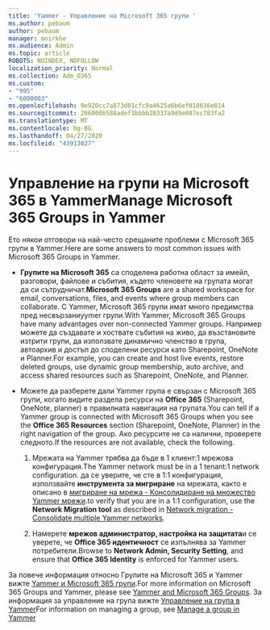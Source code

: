 ```yaml
---
title: 'Yammer - Управление на Microsoft 365 групи '
ms.author: pebaum
author: pebaum
manager: mnirkhe
ms.audience: Admin
ms.topic: article
ROBOTS: NOINDEX, NOFOLLOW
localization_priority: Normal
ms.collection: Adm_O365
ms.custom:
- "995"
- "6000003"
ms.openlocfilehash: 9e920cc7a873d01cfc9a4625a6b6ef018636e814
ms.sourcegitcommit: 286000b588adef1bbbb28337a9d9e087ec783fa2
ms.translationtype: MT
ms.contentlocale: bg-BG
ms.lasthandoff: 04/27/2020
ms.locfileid: "43913027"
---
```

# <a name="manage-microsoft-365-groups-in-yammer"></a><span data-ttu-id="b4dac-102">Управление на групи на Microsoft 365 в Yammer</span><span class="sxs-lookup"><span data-stu-id="b4dac-102">Manage Microsoft 365 Groups in Yammer</span></span>

<span data-ttu-id="b4dac-103">Ето някои отговори на най-често срещаните проблеми с Microsoft 365 групи в Yammer.</span><span class="sxs-lookup"><span data-stu-id="b4dac-103">Here are some answers to most common issues with Microsoft 365 Groups in Yammer.</span></span>

* <span data-ttu-id="b4dac-104">**Групите на Microsoft 365** са споделена работна област за имейл, разговори, файлове и събития, където членовете на групата могат да си сътрудничат.</span><span class="sxs-lookup"><span data-stu-id="b4dac-104">**Microsoft 365 Groups** are a shared workspace for email, conversations, files, and events where group members can collaborate.</span></span> <span data-ttu-id="b4dac-105">С Yammer, Microsoft 365 групи имат много предимства пред несвързаниyymer групи.</span><span class="sxs-lookup"><span data-stu-id="b4dac-105">With Yammer, Microsoft 365 Groups have many advantages over non-connected Yammer groups.</span></span> <span data-ttu-id="b4dac-106">Например можете да създавате и хоствате събития на живо, да възстановите изтрити групи, да използвате динамично членство в група, автоархив и достъп до споделени ресурси като Sharepoint, OneNote и Planner.</span><span class="sxs-lookup"><span data-stu-id="b4dac-106">For example, you can create and host live events, restore deleted groups, use dynamic group membership, auto archive, and access shared resources such as Sharepoint, OneNote, and Planner.</span></span>

* <span data-ttu-id="b4dac-107">Можете да разберете дали Yammer група е свързан с Microsoft 365 групи, когато видите раздела ресурси на **Office 365** (Sharepoint, OneNote, planner) в правилната навигация на групата.</span><span class="sxs-lookup"><span data-stu-id="b4dac-107">You can tell if a Yammer group is connected with Microsoft 365 Groups when you see the **Office 365 Resources** section (Sharepoint, OneNote, Planner) in the right navigation of the group.</span></span> <span data-ttu-id="b4dac-108">Ако ресурсите не са налични, проверете следното.</span><span class="sxs-lookup"><span data-stu-id="b4dac-108">If the resources are not available, check the following.</span></span>

  1. <span data-ttu-id="b4dac-109">Мрежата на Yammer трябва да бъде в 1 клиент:1 мрежова конфигурация.</span><span class="sxs-lookup"><span data-stu-id="b4dac-109">The Yammer network must be in a 1 tenant:1 network configuration.</span></span> <span data-ttu-id="b4dac-110">да се уверите, че сте в 1:1 конфигурация, използвайте **инструмента за мигриране** на мрежата, както е описано в [мигриране на мрежа - Консолидиране на множество Yammer мрежи](https://docs.microsoft.com/yammer/configure-your-yammer-network/consolidate-multiple-yammer-networks).</span><span class="sxs-lookup"><span data-stu-id="b4dac-110">to verify that you are in a 1:1 configuration, use the **Network Migration tool** as described in [Network migration - Consolidate multiple Yammer networks](https://docs.microsoft.com/yammer/configure-your-yammer-network/consolidate-multiple-yammer-networks).</span></span>

  2. <span data-ttu-id="b4dac-111">Намерете **мрежов администратор, настройка на защитата**и се уверете, че **Office 365 идентичност** се изпълнява за Yammer потребители.</span><span class="sxs-lookup"><span data-stu-id="b4dac-111">Browse to **Network Admin, Security Setting**, and ensure that **Office 365 Identity** is enforced for Yammer users.</span></span>

<span data-ttu-id="b4dac-112">За повече информация относно Групите на Microsoft 365 и Yammer вижте [Yammer и Microsoft 365 групи](https://docs.microsoft.com/yammer/manage-yammer-groups/yammer-and-office-365-groups).</span><span class="sxs-lookup"><span data-stu-id="b4dac-112">For more information on Microsoft 365 Groups and Yammer, please see [Yammer and Microsoft 365 Groups](https://docs.microsoft.com/yammer/manage-yammer-groups/yammer-and-office-365-groups).</span></span> <span data-ttu-id="b4dac-113">За информация за управление на група вижте [Управление на група в Yammer](https://support.office.com/article/Manage-a-group-in-Yammer-6e05c6d6-5548-4c88-89cd-e6757a514ef2)</span><span class="sxs-lookup"><span data-stu-id="b4dac-113">For information on managing a group, see [Manage a group in Yammer](https://support.office.com/article/Manage-a-group-in-Yammer-6e05c6d6-5548-4c88-89cd-e6757a514ef2)</span></span>
